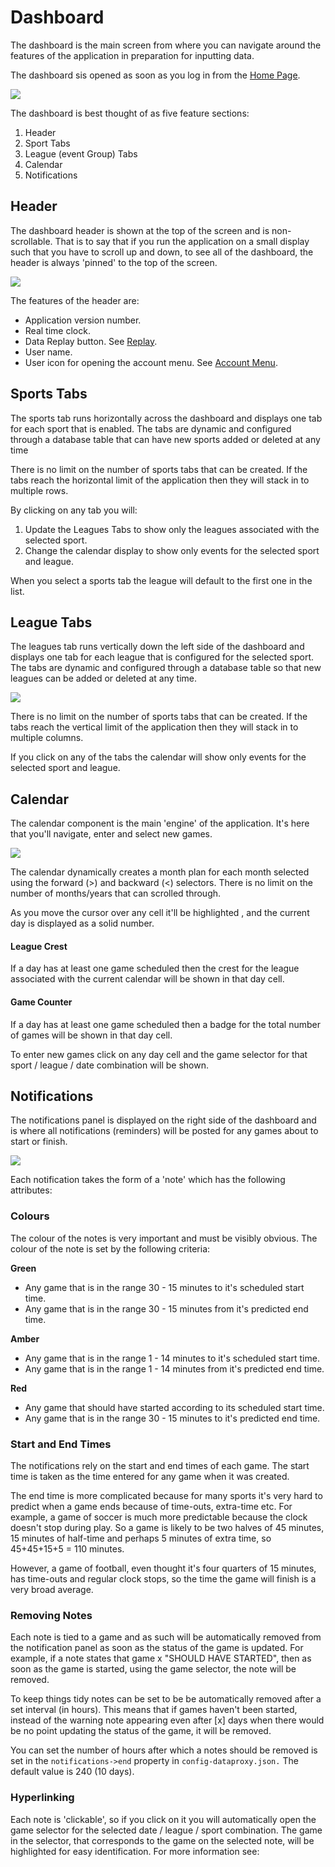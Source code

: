# Dashboard

The dashboard is the main screen from where you can navigate around the features of the application in preparation for inputting data.

The dashboard sis opened as soon as you log in from the  [Home Page](../home-page.md).

![](../../../../.gitbook/assets/7.png)

The dashboard is best thought of as five feature sections:

1. Header
2. Sport Tabs
3. League (event Group) Tabs
4. Calendar
5. Notifications

## Header

The dashboard header is shown at the top of the screen and is non-scrollable. That is to say that if you run  the application on a small display such that you have to scroll up and down, to see all of the dashboard, the header is always 'pinned' to the top of the screen.

![](../../../../.gitbook/assets/8.JPG)

The features of the header are:

* Application version number.
* Real time clock.
* Data Replay button. See [Replay](replay.md).
* User name.
* User icon for opening the account menu. See [Account Menu](account-menu/).

## Sports Tabs

The sports tab runs horizontally across the dashboard and displays one tab for each sport that is enabled. The tabs are dynamic and configured through a database table that can have new sports added or deleted at any time

There is no limit on the number of sports tabs that can be created. If the tabs reach the horizontal limit of the application then they will stack in to multiple rows.&#x20;

By clicking on any tab you will:

1. Update the Leagues Tabs to show only the leagues associated with the selected sport.
2. Change the calendar display to show only events for the selected sport and league.

When you select a sports tab the league will default to the first one in the list.

## League Tabs

The leagues tab runs vertically down the left side of the dashboard and displays one tab for each league that is configured for the selected sport. The tabs are dynamic and configured through a database table so that new leagues can be added or deleted at any time.

![](../../../../.gitbook/assets/11.png)

There is no limit on the number of sports tabs that can be created. If the tabs reach the vertical limit of the application then they will stack in to multiple columns.&#x20;

If you click on any of the tabs the calendar will show only events for the selected sport and league.

## Calendar <a href="#calender" id="calender"></a>

The calendar component is the main 'engine' of the application. It's here that you'll navigate, enter and select new games.

![](../../../../.gitbook/assets/12.png)

The calendar dynamically creates a month plan for each month selected using the forward (>) and backward (<) selectors. There is no limit on the number of months/years that can scrolled through.

As you move the cursor over any cell it'll be highlighted , and the current day is displayed as a solid number.

#### League Crest

If a day has at least one game scheduled then the crest for the league associated with the current calendar will be shown in that day cell.

#### Game Counter

If a day has at least one game scheduled then a badge for the total number of games will be shown in that day cell.

To enter new games click on any day cell and the game selector for that sport / league / date combination will be shown.

## Notifications <a href="#notifications" id="notifications"></a>

The notifications panel is displayed on the right side of the dashboard and is where all notifications (reminders) will be posted for any games about to start or finish.

![](../../../../.gitbook/assets/13-a.png)

Each notification takes the form of a 'note' which has the following attributes:

### Colours

The colour of the notes is very important and must be visibly obvious. The colour of the note is set by the following criteria:

**Green**

* Any game that is in the range 30 - 15 minutes to it's scheduled start time.
* Any game that is in the range 30 - 15 minutes from it's predicted end time.

**Amber**

* Any game that is in the range 1 - 14 minutes to it's scheduled start time.
* Any game that is in the range 1 - 14 minutes from it's predicted end time.

**Red**

* Any game that should have started according to its scheduled start time.
* Any game that is in the range 30 - 15 minutes to it's predicted end time.

### Start and End Times

The notifications rely on the start and end times of each game. The start time is taken as the time entered for any game when it was created.

The end time is more complicated because for many sports it's very hard to predict when a game ends because of time-outs, extra-time etc. For example, a game of soccer is much more predictable because the clock doesn't stop during play. So a game is likely to be two halves of 45 minutes, 15 minutes of half-time and perhaps 5 minutes of extra time, so 45+45+15+5 = 110 minutes.

However, a game of football, even thought it's four quarters of 15 minutes, has time-outs and regular clock stops, so the time the game will finish is a very broad average.

### Removing Notes

Each note is tied to a game and as such will be automatically removed from the notification panel as soon as the status of the game is updated. For example, if a note states that game x "SHOULD HAVE STARTED", then as soon as the game is started, using the game selector, the note will be removed.

To keep things tidy notes can be set to be be automatically removed after a set interval (in hours). This means that if games haven't been started, instead of the warning note appearing even after \[x] days when there would be no point updating the status of the game, it will be removed.

You can set the number of hours after which a notes should be removed is set in the `notifications->end` property in `config-dataproxy.json.` The default value is 240 (10 days).

### Hyperlinking

Each note is 'clickable', so if you click on it you will automatically open the game selector for the selected date / league / sport combination. The game in the selector, that corresponds to the game on the selected note, will be highlighted for easy identification. For more information see:
